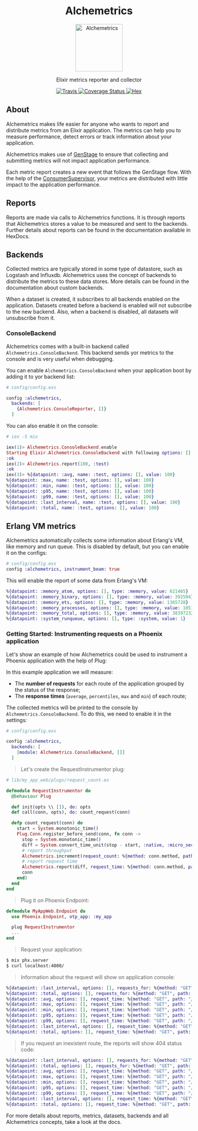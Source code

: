 <h1 align="center">Alchemetrics</h1>

<p align="center">
  <img alt="Alchemetrics" src="https://github.com/globocom/alchemetrics/blob/master/assets/alchemetrics.png?raw=true" width="128">
</p>

<p align="center">
  Elixir metrics reporter and collector
</p>

<p align="center">
  <a href="https://travis-ci.org/globocom/alchemetrics">
    <img alt="Travis" src="https://travis-ci.org/globocom/alchemetrics.svg">
  </a>
  <a href='https://coveralls.io/github/globocom/alchemetrics?branch=master'>
    <img src='https://coveralls.io/repos/github/globocom/alchemetrics/badge.svg?branch=master' alt='Coverage Status' />
  </a>
  <a href="https://hex.pm/packages/alchemetrics">
    <img alt="Hex" src="https://img.shields.io/hexpm/dt/alchemetrics.svg">
  </a>
</p>

## About
Alchemetrics makes life easier for anyone who wants to report and distribute metrics from an Elixir application. The metrics can help you to measure performance, detect errors or track information about your application.

Alchemetrics makes use of [GenStage](https://hexdocs.pm/gen_stage/GenStage.html) to ensure that collecting and submitting metrics will not impact application performance.

Each metric report creates a new event that follows the GenStage flow. With the help of the [ConsumerSupervisor](https://hexdocs.pm/gen_stage/ConsumerSupervisor.html), your metrics are distributed with little impact to the application performance.

## Reports
Reports are made via calls to Alchemetrics functions. It is through reports that Alchemetrics stores a value to be measured and sent to the backends. Further details about reports can be found in the documentation available in HexDocs.


## Backends
Collected metrics are typically stored in some type of datastore, such as Logstash and Influxdb. Alchemetrics uses the concept of backends to distribute the metrics to these data stores. More details can be found in the documentation about custom backends.

When a dataset is created, it subscribes to all backends enabled on the application. Datasets created before a backend is enabled will not subscribe to the new backend. Also, when a backend is disabled, all datasets will unsubscribe from it.

### ConsoleBackend
Alchemetrics comes with a built-in backend called `Alchemetrics.ConsoleBackend`. This backend sends yor metrics to the console and is very useful when debugging.

You can enable `Alchemetrics.ConsoleBackend` when your application boot by adding it to yor backend list:

```elixir
# config/config.exs

config :alchemetrics,
  backends: [
    {Alchemetrics.ConsoleReporter, []}
  ]
```

You can also enable it on the console:

```elixir
# iex -S mix

iex(1)> Alchemetrics.ConsoleBackend.enable
Starting Elixir.Alchemetrics.ConsoleBackend with following options: []
:ok
iex(2)> Alchemetrics.report(100, :test)
:ok
iex(3)> %{datapoint: :avg, name: :test, options: [], value: 100}
%{datapoint: :max, name: :test, options: [], value: 100}
%{datapoint: :min, name: :test, options: [], value: 100}
%{datapoint: :p95, name: :test, options: [], value: 100}
%{datapoint: :p99, name: :test, options: [], value: 100}
%{datapoint: :last_interval, name: :test, options: [], value: 100}
%{datapoint: :total, name: :test, options: [], value: 100}
```

## Erlang VM metrics
Alchemetrics automatically collects some information about Erlang's VM, like memory and run queue. This is disabled by default, but you can enable it on the configs:

```elixir
# config/config.exs
config :alchemetrics, instrument_beam: true
```

This will enable the report of some data from Erlang's VM:

```elixir
%{datapoint: :memory_atom, options: [], type: :memory, value: 621465}
%{datapoint: :memory_binary, options: [], type: :memory, value: 392504}
%{datapoint: :memory_ets, options: [], type: :memory, value: 1365728}
%{datapoint: :memory_processes, options: [], type: :memory, value: 10513080}
%{datapoint: :memory_total, options: [], type: :memory, value: 38397232}
%{datapoint: :system_runqueue, options: [], type: :system, value: 1}
```

### Getting Started: Instrumenting requests on a Phoenix application
Let's show an example of how Alchemetrics could be used to instrument a Phoenix application with the help of Plug:

In this example application we will measure:

  - The **number of requests** for each route of the application grouped by the status of the response;
  - The **response times** (`average`, `percentiles`, `max` and `min`) of each route;

The collected metrics will be printed to the console by `Alchemetrics.ConsoleBackend`. To do this, we need to enable it in the settings:

```elixir
# config/config.exs

config :alchemetrics,
  backends: [
    [module: Alchemetrics.ConsoleBackend, []]
  ]
```

> Let's create the RequestInstrumentor plug:

```elixir
# lib/my_app_web/plugs/request_count.ex

defmodule RequestInstrumentor do
  @behaviour Plug

  def init(opts \\ []), do: opts
  def call(conn, opts), do: count_request(conn)

  defp count_request(conn) do
    start = System.monotonic_time()
    Plug.Conn.register_before_send(conn, fn conn ->
      stop = System.monotonic_time()
      diff = System.convert_time_unit(stop - start, :native, :micro_seconds)
      # report throughput
      Alchemetrics.increment(request_count: %{method: conn.method, path: conn.request_path, status: conn.status})
      # report request time
      Alchemetrics.report(diff, request_time: %{method: conn.method, path: conn.request_path})
      conn
    end)
  end
end
```

> Plug it on Phoenix Endpoint:

```elixir
defmodule MyAppWeb.Endpoint do
  use Phoenix.Endpoint, otp_app: :my_app

  plug RequestInstrumentor
  ...
end
```

> Request your application:

```bash
$ mix phx.server
$ curl localhost:4000/
```

> Information about the request will show on application console:

```elixir
%{datapoint: :last_interval, options: [], requests_for: %{method: "GET", path: "/", status: 200}, value: 1}
%{datapoint: :total, options: [], requests_for: %{method: "GET", path: "/", status: 200}, value: 1}
%{datapoint: :avg, options: [], request_time: %{method: "GET", path: "/", status: 200}, value: 44069}
%{datapoint: :max, options: [], request_time: %{method: "GET", path: "/", status: 200}, value: 44069}
%{datapoint: :min, options: [], request_time: %{method: "GET", path: "/", status: 200}, value: 44069}
%{datapoint: :p95, options: [], request_time: %{method: "GET", path: "/", status: 200}, value: 44069}
%{datapoint: :p99, options: [], request_time: %{method: "GET", path: "/", status: 200}, value: 44069}
%{datapoint: :last_interval, options: [], request_time: %{method: "GET", path: "/", status: 200}, value: 44069}
%{datapoint: :total, options: [], request_time: %{method: "GET", path: "/", status: 200}, value: 44069}
```

> If you request an inexistent route, the reports will show 404 status code:

```elixir
%{datapoint: :last_interval, options: [], requests_for: %{method: "GET", path: "/invalid_route", status: 404}, value: 1}
%{datapoint: :total, options: [], requests_for: %{method: "GET", path: "/invalid_route", status: 404}, value: 1}
%{datapoint: :avg, options: [], request_time: %{method: "GET", path: "/invalid_route", status: 404}, value: 39558}
%{datapoint: :max, options: [], request_time: %{method: "GET", path: "/invalid_route", status: 404}, value: 39558}
%{datapoint: :min, options: [], request_time: %{method: "GET", path: "/invalid_route", status: 404}, value: 39558}
%{datapoint: :p95, options: [], request_time: %{method: "GET", path: "/invalid_route", status: 404}, value: 39558}
%{datapoint: :p99, options: [], request_time: %{method: "GET", path: "/invalid_route", status: 404}, value: 39558}
%{datapoint: :last_interval, options: [], request_time: %{method: "GET", path: "/invalid_route", status: 404}, value: 39558}
%{datapoint: :total, options: [], request_time: %{method: "GET", path: "/invalid_route", status: 404}, value: 39558}
```

For more details about reports, metrics, datasets, backends and all Alchemetrics concepts, take a look at the docs.
